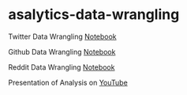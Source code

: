 # asalytics-data-wrangling

Twitter Data Wrangling [Notebook](https://github.com/asalytics/asalytics-data-wrangling/blob/main/Twitter/twitter_clean.ipynb/)

Github Data Wrangling [Notebook](https://www.kaggle.com/code/kolawoleprecious/asalytics-github-data-preprocessing-notebook?scriptVersionId=94756319/)

Reddit Data Wrangling [Notebook](https://www.kaggle.com/code/kolawoleprecious/asalytics-reddit-data-preprocessing-notebook?scriptVersionId=94799538/)

Presentation of Analysis on [YouTube](https://www.youtube.com/watch?v=Uy9EngtdyrY/)

